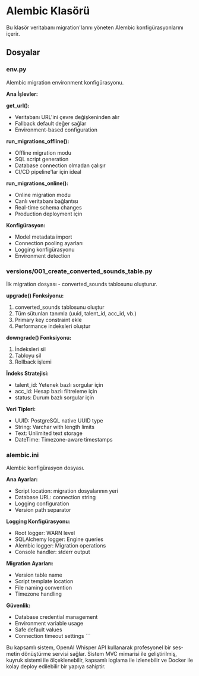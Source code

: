 # Alembic Klasörü

Bu klasör veritabanı migration'larını yöneten Alembic konfigürasyonlarını içerir.

## Dosyalar

### env.py
Alembic migration environment konfigürasyonu.

**Ana İşlevler:**

**get_url():**
- Veritabanı URL'ini çevre değişkeninden alır
- Fallback default değer sağlar
- Environment-based configuration

**run_migrations_offline():**
- Offline migration modu
- SQL script generation
- Database connection olmadan çalışır
- CI/CD pipeline'lar için ideal

**run_migrations_online():**
- Online migration modu
- Canlı veritabanı bağlantısı
- Real-time schema changes
- Production deployment için

**Konfigürasyon:**
- Model metadata import
- Connection pooling ayarları
- Logging konfigürasyonu
- Environment detection

### versions/001_create_converted_sounds_table.py
İlk migration dosyası - converted_sounds tablosunu oluşturur.

**upgrade() Fonksiyonu:**
1. converted_sounds tablosunu oluştur
2. Tüm sütunları tanımla (uuid, talent_id, acc_id, vb.)
3. Primary key constraint ekle
4. Performance indeksleri oluştur

**downgrade() Fonksiyonu:**
1. İndeksleri sil
2. Tabloyu sil
3. Rollback işlemi

**İndeks Stratejisi:**
- talent_id: Yetenek bazlı sorgular için
- acc_id: Hesap bazlı filtreleme için  
- status: Durum bazlı sorgular için

**Veri Tipleri:**
- UUID: PostgreSQL native UUID type
- String: Varchar with length limits
- Text: Unlimited text storage
- DateTime: Timezone-aware timestamps

### alembic.ini
Alembic konfigürasyon dosyası.

**Ana Ayarlar:**
- Script location: migration dosyalarının yeri
- Database URL: connection string
- Logging configuration
- Version path separator

**Logging Konfigürasyonu:**
- Root logger: WARN level
- SQLAlchemy logger: Engine queries
- Alembic logger: Migration operations
- Console handler: stderr output

**Migration Ayarları:**
- Version table name
- Script template location
- File naming convention
- Timezone handling

**Güvenlik:**
- Database credential management
- Environment variable usage
- Safe default values
- Connection timeout settings
\`\`\`

Bu kapsamlı sistem, OpenAI Whisper API kullanarak profesyonel bir ses-metin dönüştürme servisi sağlar. Sistem MVC mimarisi ile geliştirilmiş, kuyruk sistemi ile ölçeklenebilir, kapsamlı loglama ile izlenebilir ve Docker ile kolay deploy edilebilir bir yapıya sahiptir.
